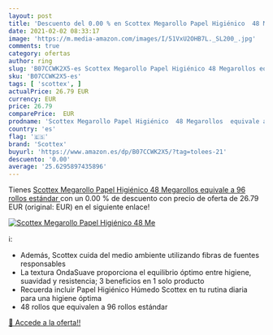 ```yaml
---
layout: post
title: 'Descuento del 0.00 % en Scottex Megarollo Papel Higiénico  48 Me'
date: 2021-02-02 08:33:17
image: 'https://m.media-amazon.com/images/I/51VxU2OHB7L._SL200_.jpg'
comments: true
category: ofertas
author: ring
slug: 'B07CCWK2X5-es Scottex Megarollo Papel Higiénico 48 Megarollos equivale a...'
sku: 'B07CCWK2X5-es'
tags: [ 'scottex', ]
actualPrice: 26.79 EUR
currency: EUR
price: 26.79
comparePrice:  EUR
prodname: 'Scottex Megarollo Papel Higiénico  48 Megarollos  equivale a 96 rollos estándar '
country: 'es'
flag: '🇪🇸'
brand: 'Scottex'
buyurl: 'https://www.amazon.es/dp/B07CCWK2X5/?tag=tolees-21'
descuento: '0.00'
average: '25.6295897435896'
---
```


Tienes [Scottex Megarollo Papel Higiénico  48 Megarollos  equivale a 96 rollos estándar ](https://www.amazon.es/dp/B07CCWK2X5/?tag=tolees-21) con un 0.00 % de descuento con precio de oferta de 26.79 EUR (original:  EUR) en el siguiente enlace!

[![Scottex Megarollo Papel Higiénico  48 Me](https://m.media-amazon.com/images/I/51VxU2OHB7L._SL200_.jpg)](https://www.amazon.es/dp/B07CCWK2X5/?tag=tolees-21)

ℹ️:

- Además, Scottex cuida del medio ambiente utilizando fibras de fuentes responsables
- La textura OndaSuave proporciona el equilibrio óptimo entre higiene, suavidad y resistencia; 3 beneficios en 1 solo producto
- Recuerda incluir Papel Higiénico Húmedo Scottex en tu rutina diaria para una higiene óptima
- 48 rollos que equivalen a 96 rollos estándar

[🛒 Accede a la oferta!!](https://www.amazon.es/dp/B07CCWK2X5/?tag=tolees-21)
